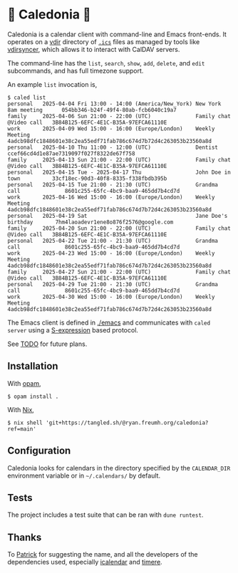 # 📅 Caledonia 🏴󠁧󠁢󠁳󠁣󠁴󠁿

Caledonia is a calendar client with command-line and Emacs front-ends.
It operates on a [vdir](https://pimutils.org/specs/vdir/) directory of [`.ics`](https://datatracker.ietf.org/doc/html/rfc5545) files as managed by tools like [vdirsyncer](https://github.com/pimutils/vdirsyncer), which allows it to interact with CalDAV servers.

The command-line has the `list`, `search`, `show`, `add`, `delete`, and `edit` subcommands, and has full timezone support.

An example `list` invocation is,

```
$ caled list
personal   2025-04-04 Fri 13:00 - 14:00 (America/New_York) New York 8am meeting      054bb346-b24f-49f4-80ab-fcb6040c19a7
family     2025-04-06 Sun 21:00 - 22:00 (UTC)              Family chat @Video call   3B84B125-6EFC-4E1C-B35A-97EFCA61110E
work       2025-04-09 Wed 15:00 - 16:00 (Europe/London)    Weekly Meeting            4adcb98dfc1848601e38c2ea55edf71fab786c674d7b72d4c263053b23560a8d
personal   2025-04-10 Thu 11:00 - 12:00 (UTC)              Dentist                   ccef66cd4d1e87ae7319097f027f8322de67f758
family     2025-04-13 Sun 21:00 - 22:00 (UTC)              Family chat @Video call   3B84B125-6EFC-4E1C-B35A-97EFCA61110E
personal   2025-04-15 Tue - 2025-04-17 Thu                 John Doe in town          33cf18ec-90d3-40f8-8335-f338fbdb395b
personal   2025-04-15 Tue 21:00 - 21:30 (UTC)              Grandma call              8601c255-65fc-4bc9-baa9-465dd7b4cd7d
work       2025-04-16 Wed 15:00 - 16:00 (Europe/London)    Weekly Meeting            4adcb98dfc1848601e38c2ea55edf71fab786c674d7b72d4c263053b23560a8d
personal   2025-04-19 Sat                                  Jane Doe's birthday       7hm4laoadevr1ene8o876f2576@google.com
family     2025-04-20 Sun 21:00 - 22:00 (UTC)              Family chat @Video call   3B84B125-6EFC-4E1C-B35A-97EFCA61110E
personal   2025-04-22 Tue 21:00 - 21:30 (UTC)              Grandma call              8601c255-65fc-4bc9-baa9-465dd7b4cd7d
work       2025-04-23 Wed 15:00 - 16:00 (Europe/London)    Weekly Meeting            4adcb98dfc1848601e38c2ea55edf71fab786c674d7b72d4c263053b23560a8d
family     2025-04-27 Sun 21:00 - 22:00 (UTC)              Family chat @Video call   3B84B125-6EFC-4E1C-B35A-97EFCA61110E
personal   2025-04-29 Tue 21:00 - 21:30 (UTC)              Grandma call              8601c255-65fc-4bc9-baa9-465dd7b4cd7d
work       2025-04-30 Wed 15:00 - 16:00 (Europe/London)    Weekly Meeting            4adcb98dfc1848601e38c2ea55edf71fab786c674d7b72d4c263053b23560a8d
```

The Emacs client is defined in [./emacs](./emacs) and communicates with `caled server` using a [S-expression](https://en.wikipedia.org/wiki/S-expression) based protocol.

See [TODO](./TODO.org) for future plans.

## Installation

With [opam](https://opam.ocaml.org/),

```
$ opam install .
```

With [Nix](https://nixos.org/),

```
$ nix shell 'git+https://tangled.sh/@ryan.freumh.org/caledonia?ref=main'
```

## Configuration

Caledonia looks for calendars in the directory specified by the `CALENDAR_DIR` environment variable or in `~/.calendars/` by default.

## Tests

The project includes a test suite that can be ran with `dune runtest`.

## Thanks

To [Patrick](https://patrick.sirref.org/) for suggesting the name, and all the developers of the dependencies used, especially [icalendar](https://github.com/robur-coop/icalendar) and [timere](https://github.com/daypack-dev/timere).

